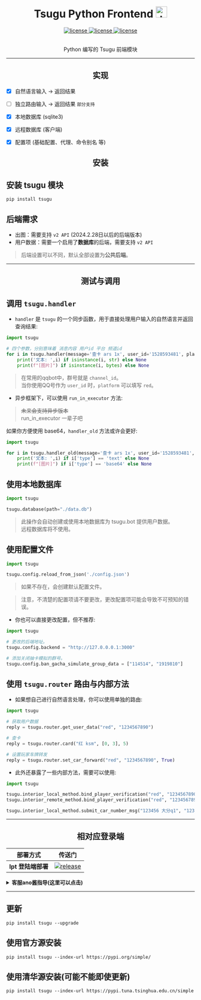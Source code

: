 
<h1 align="center"> Tsugu Python Frontend <img src="./logo.jpg" width="30" width="30" height="30" alt="tmrn"/> </h1>


<p align="center">

<a href="https://github.com/Yamamoto-2/tsugu-bangdream-bot">
    <img src="https://img.shields.io/badge/tsugubangdream bot - v2 api-yellow" alt="license">
  </a>

<a href="https://github.com/kumoSleeping/tsugu-python-frontend?tab=MIT-1-ov-file">
    <img src="https://img.shields.io/github/license/kumoSleeping/tsugu-python-frontend" alt="license">
  </a>
<a href="https://pypi.org/project/tsugu/">
    <img src="https://img.shields.io/pypi/v/tsugu.svg" alt="license">
  </a>
</p>


<p align="center">
<br>  Python 编写的 Tsugu 前端模块


***

<h2 align="center"> 实现 </h2>


- [x] 自然语言输入 -> 返回结果
- [ ] 独立路由输入 -> 返回结果 `部分支持`
- [x] 本地数据库 (sqlite3)
- [x] 远程数据库 (客户端)
- [x] 配置项 (基础配置、代理、命令别名 等)


<h2 align="center"> 安装 </h2>

## 安装 tsugu 模块
```shell
pip install tsugu
```

## 后端需求

- 出图：需要支持 `v2 API` (2024.2.28日以后的后端版本)
- 用户数据：需要一个启用了**数据库**的后端，需要支持 `v2 API`

> 后端设置可以不同，默认全部设置为**公共后端**。

***


<h2 align="center"> 测试与调用 </h2>

## 调用 `tsugu.handler`

- `handler` 是 `tsugu` 的一个同步函数，用于直接处理用户输入的自然语言并返回查询结果: 

```python
import tsugu

# 四个参数，分别意味着 消息内容 用户id 平台 频道id
for i in tsugu.handler(message='查卡 ars 1x', user_id='1528593481', platform='red', channel_id='666808414'):
    print('文本: ',i) if isinstance(i, str) else None
    print(f"[图片]") if isinstance(i, bytes) else None
```

> 在常用的qqbot中，群号就是 `channel_id`。   
> 当你使用QQ号作为 `user_id` 时，`platform` 可以填写 `red`。   


- 异步框架下，可以使用 `run_in_executor` 方法:
> ~~未来会支持异步版本~~   
> run_in_executor 一辈子吧

如果你方便使用 base64，`handler_old` 方法或许会更好:
```python
import tsugu

for i in tsugu.handler_old(message='查卡 ars 1x', user_id='1528593481', platform='red', channel_id='666808414'):
    print('文本: ',i) if i['type'] == 'text' else None
    print(f"[图片]") if i['type'] == 'base64' else None
```

## 使用本地数据库

```py
import tsugu

tsugu.database(path="./data.db")
```

> 此操作会自动创建或使用本地数据库为 tsugu.bot 提供用户数据。  
> 远程数据库将不使用。

## 使用配置文件

```py
import tsugu

tsugu.config.reload_from_json('./config.json')
```
> 如果不存在，会创建默认配置文件。

> 注意，不清楚的配置项请不要更改，更改配置项可能会导致不可预知的错误。


- 你也可以直接更改配置，但不推荐:   

```py
import tsugu

# 更改的后端地址。
tsugu.config.backend = "http://127.0.0.0.1:3000"

# 添加关闭抽卡模拟的群号。
tsugu.config.ban_gacha_simulate_group_data = ["114514", "1919810"]
```




## 使用 `tsugu.router` 路由与内部方法

- 如果想自己进行自然语言处理，你可以使用单独的路由:
```py
import tsugu

# 获取用户数据
reply = tsugu.router.get_user_data("red", "1234567890")

# 查卡
reply = tsugu.router.card("红 ksm", [0, 3], 5)

# 设置玩家车牌转发
reply = tsugu.router.set_car_forward("red", "1234567890", True)

```

- 此外还暴露了一些内部方法，需要可以使用:

```py
import tsugu

tsugu.interior_local_method.bind_player_verification("red", "1234567890", True)
tsugu.interior_remote_method.bind_player_verification("red", "1234567890", 0, '1000011232', True)

tsugu.interior_local_method.submit_car_number_msg("123456 大分q1", "1234567890", "red")
```


***

<h2 align="center"> 相对应登录端 </h2>

| 部署方式 | 传送门 |
| --- | --- |
| **lpt 登陆端部署** | [![release](https://img.shields.io/github/v/release/kumoSleeping/lgr-tsugu-py?style=flat-square)](https://github.com/kumoSleeping/lgr-tsugu-py) |

 <details>
<summary><b>客服ano酱指导(这里可以点击)</b></summary>
 
**注意，如果你不知道什么是BanGDream，请不要随意加群**    
**本群还是欢迎加群的（**    
[BanGDreamBot开发聊天群](https://qm.qq.com/q/zjUPQkrdpm)   
温馨的聊天环境～   

</details>

***

## 更新
```shell
pip install tsugu --upgrade
```

## 使用官方源安装
```shell
pip install tsugu --index-url https://pypi.org/simple/
```

## 使用清华源安装(可能不能即使更新)
```shell
pip install tsugu --index-url https://pypi.tuna.tsinghua.edu.cn/simple
```


